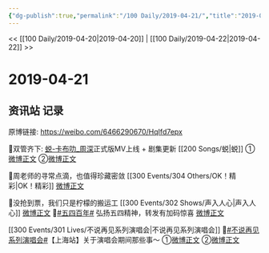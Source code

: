 ```yaml
---
{"dg-publish":true,"permalink":"/100 Daily/2019-04-21/","title":"2019-04-21","created":"2023-03-12T16:40:12.604+08:00","updated":"2023-03-12T16:41:37.159+08:00"}
---
```



<< [[100 Daily/2019-04-20\|2019-04-20]] | [[100 Daily/2019-04-22\|2019-04-22]] >>

# 2019-04-21

## 资讯站 记录

原博链接: https://weibo.com/6466290670/HqIfd7epx

🌿双管齐下: [](https://s.weibo.com/weibo?q=%23%E8%9C%95-%E5%8D%A1%E5%B8%83%E5%8F%BB_%E5%91%A8%E6%B7%B1%5B%E9%9F%B3%E4%B9%90%5D%23)[蜕-卡布叻_周深](http://weibo.com/p/10151501_64783163?from=1FFFF96039&weiboauthoruid=6466290670)正式版MV上线 + 剧集更新 [[200 Songs/蜕\|蜕]]
①[微博正文](https://m.weibo.cn/6466290670/4363454909720281)
②[微博正文](https://m.weibo.cn/6466290670/4363339629419717)

🌿周老师的寻常点滴，也值得珍藏密敛 [[300 Events/304 Others/OK！精彩\|OK！精彩]]
[微博正文](https://m.weibo.cn/6466290670/4363466535722164)

🌿没抢到票，我们只是柠檬的搬运工 [[300 Events/302 Shows/声入人心\|声入人心]]
[微博正文](https://m.weibo.cn/6466290670/4363518902080012)
🌿[#五四百年#](https://s.weibo.com/weibo?q=%23%E4%BA%94%E5%9B%9B%E7%99%BE%E5%B9%B4%23) 弘扬五四精神，转发有加码惊喜
[微博正文](https://m.weibo.cn/6466290670/4363527391244510)

[[300 Events/301 Lives/不说再见系列演唱会\|不说再见系列演唱会]]
🌿[#不说再见系列演唱会#](https://s.weibo.com/weibo?q=%23%E4%B8%8D%E8%AF%B4%E5%86%8D%E8%A7%81%E7%B3%BB%E5%88%97%E6%BC%94%E5%94%B1%E4%BC%9A%23)【上海站】关于演唱会期间那些事～
①[微博正文](https://m.weibo.cn/6466290670/4363560442363692)
②[微博正文](https://m.weibo.cn/6466290670/4363579270125713)
